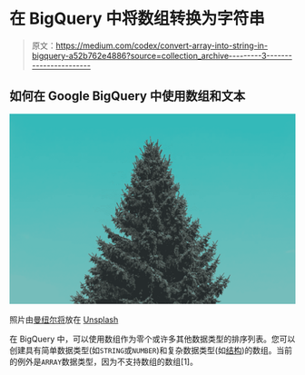 # 在 BigQuery 中将数组转换为字符串

> 原文：<https://medium.com/codex/convert-array-into-string-in-bigquery-a52b762e4886?source=collection_archive---------3----------------------->

## 如何在 Google BigQuery 中使用数组和文本

![](img/39990628ef1a2eb0a910577c0736408e.png)

照片由[曼纽尔将](https://unsplash.com/@manufactured?utm_source=unsplash&utm_medium=referral&utm_content=creditCopyText)放在 [Unsplash](https://unsplash.com/s/photos/fir?utm_source=unsplash&utm_medium=referral&utm_content=creditCopyText)

在 BigQuery 中，可以使用数组作为零个或许多其他数据类型的排序列表。您可以创建具有简单数据类型(如`STRING`或`NUMBER`)和复杂数据类型(如[结构](/me/stats/post/d2e81c04fce2))的数组。当前的例外是`ARRAY`数据类型，因为不支持数组的数组[1]。